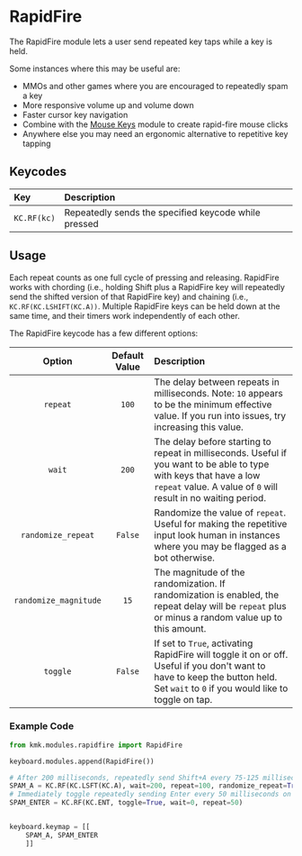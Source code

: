 # RapidFire

The RapidFire module lets a user send repeated key taps while a key is held.

Some instances where this may be useful are:

- MMOs and other games where you are encouraged to repeatedly spam a key
- More responsive volume up and volume down
- Faster cursor key navigation
- Combine with the [Mouse Keys](https://github.com/KMKfw/kmk_firmware/blob/master/docs/mouse_keys.md) module to create rapid-fire mouse clicks
- Anywhere else you may need an ergonomic alternative to repetitive key tapping

## Keycodes

| Key         | Description                                          |
| :---------- | :--------------------------------------------------- |
| `KC.RF(kc)` | Repeatedly sends the specified keycode while pressed |

## Usage

Each repeat counts as one full cycle of pressing and releasing. RapidFire works with chording (i.e., holding Shift plus a RapidFire key will repeatedly send the shifted version of that RapidFire key) and chaining (i.e., `KC.RF(KC.LSHIFT(KC.A))`. Multiple RapidFire keys can be held down at the same time, and their timers work independently of each other.

The RapidFire keycode has a few different options:

|        Option         | Default Value | Description                                                                                                                                                                           |
| :-------------------: | :-----------: | :------------------------------------------------------------------------------------------------------------------------------------------------------------------------------------ |
|       `repeat`        |     `100`     | The delay between repeats in milliseconds. Note: `10` appears to be the minimum effective value. If you run into issues, try increasing this value.                                   |
|        `wait`         |     `200`     | The delay before starting to repeat in milliseconds. Useful if you want to be able to type with keys that have a low `repeat` value. A value of `0` will result in no waiting period. |
|  `randomize_repeat`   |    `False`    | Randomize the value of `repeat`. Useful for making the repetitive input look human in instances where you may be flagged as a bot otherwise.                                          |
| `randomize_magnitude` |     `15`      | The magnitude of the randomization. If randomization is enabled, the repeat delay will be `repeat` plus or minus a random value up to this amount.                                    |
|       `toggle`        |    `False`    | If set to `True`, activating RapidFire will toggle it on or off. Useful if you don't want to have to keep the button held. Set `wait` to `0` if you would like to toggle on tap.      |

### Example Code

```python
from kmk.modules.rapidfire import RapidFire

keyboard.modules.append(RapidFire())

# After 200 milliseconds, repeatedly send Shift+A every 75-125 milliseconds while the button is held
SPAM_A = KC.RF(KC.LSFT(KC.A), wait=200, repeat=100, randomize_repeat=True, randomize_magnitude=25)
# Immediately toggle repeatedly sending Enter every 50 milliseconds on tap
SPAM_ENTER = KC.RF(KC.ENT, toggle=True, wait=0, repeat=50)


keyboard.keymap = [[
    SPAM_A, SPAM_ENTER
    ]]

```
